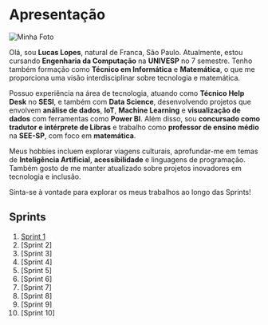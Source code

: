 # Apresentação

![Minha Foto](https://drive.google.com/uc?export=view&id=12z-A1t1AQtie7UbPYkiyMHf-7N6RfPKs)

Olá, sou **Lucas Lopes**, natural de Franca, São Paulo. Atualmente, estou cursando **Engenharia da Computação** na **UNIVESP** no 7 semestre. Tenho também formação como **Técnico em Informática** e **Matemática**, o que me proporciona uma visão interdisciplinar sobre tecnologia e matemática.

Possuo experiência na área de tecnologia, atuando como **Técnico Help Desk** no **SESI**, e também com **Data Science**, desenvolvendo projetos que envolvem **análise de dados**, **IoT**, **Machine Learning** e **visualização de dados** com ferramentas como **Power BI**. Além disso, sou **concursado como tradutor e intérprete de Libras** e trabalho como **professor de ensino médio** na **SEE-SP**, com foco em **matemática**.

Meus hobbies incluem explorar viagens culturais, aprofundar-me em temas de **Inteligência Artificial**, **acessibilidade** e linguagens de programação. Também gosto de me manter atualizado sobre projetos inovadores em tecnologia e inclusão.

Sinta-se à vontade para explorar os meus trabalhos ao longo das Sprints!

## Sprints

1. [Sprint 1](https://github.com/Boltzmann0/Project_Lucas/tree/main/Sprint1)
2. [Sprint 2]
3. [Sprint 3]
4. [Sprint 4]
5. [Sprint 5]
6. [Sprint 6]
7. [Sprint 7]
8. [Sprint 8]
9. [Sprint 9]
10. [Sprint 10]
